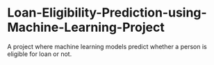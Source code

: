 # Loan-Eligibility-Prediction-using-Machine-Learning-Project
A project where machine learning models predict whether a person is eligible for loan or not.
